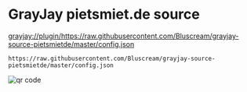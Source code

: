 # GrayJay pietsmiet.de source

<a href="https%3A%2F%2Fraw%2Egithubusercontent%2Ecom%2FBluscream%2Fgrayjay%2Dsource%2Dpietsmietde%2Fmaster%2Fconfig%2Ejson">grayjay://plugin/https://raw.githubusercontent.com/Bluscream/grayjay-source-pietsmietde/master/config.json</a>

```
https://raw.githubusercontent.com/Bluscream/grayjay-source-pietsmietde/master/config.json
```

![qr code](https://github.com/Bluscream/grayjay-source-pietsmietde/assets/3318223/2f51ad7b-8f8d-4a78-aefe-68047bfdb71d)
